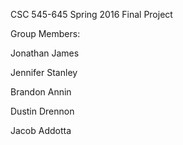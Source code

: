 CSC 545-645 Spring 2016 Final Project

Group Members:

Jonathan James

Jennifer Stanley

Brandon Annin

Dustin Drennon

Jacob Addotta
